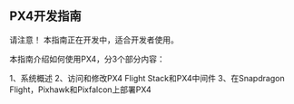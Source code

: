 ## PX4开发指南

请注意！ 本指南正在开发中，适合开发者使用。

本指南介绍如何使用PX4，分3个部分内容：

1、系统概述
2、访问和修改PX4 Flight Stack和PX4中间件
3、在Snapdragon Flight，Pixhawk和Pixfalcon上部署PX4

